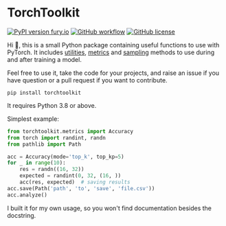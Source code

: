 # TorchToolkit

[![PyPI version fury.io](https://badge.fury.io/py/torchtoolkit.svg)](https://pypi.python.org/pypi/torchtoolkit/)
[![GitHub workflow](https://img.shields.io/github/workflow/status/Natooz/MidiTok/Testing)](https://github.com/Natooz/TorchToolkit/actions)
[![GitHub license](https://img.shields.io/github/license/Natooz/MidiTok.svg)](https://github.com/Natooz/TorchToolkit/blob/main/LICENSE)

Hi 👋, this is a small Python package containing useful functions to use with PyTorch.
It includes [utilities](torchtoolkit/utils.py), [metrics](torchtoolkit/metrics.py) and [sampling](torchtoolkit/sampling.py) methods to use during and after training a model.

Feel free to use it, take the code for your projects, and raise an issue if you have question or a pull request if you want to contribute.

```shell
pip install torchtoolkit
```
It requires Python 3.8 or above.

Simplest example:

```python
from torchtoolkit.metrics import Accuracy
from torch import randint, randn
from pathlib import Path

acc = Accuracy(mode='top_k', top_kp=5)
for _ in range(10):
    res = randn((16, 32))
    expected = randint(0, 32, (16, ))
    acc(res, expected)  # saving results
acc.save(Path('path', 'to', 'save', 'file.csv'))
acc.analyze()
```

I built it for my own usage, so you won't find documentation besides the docstring.
